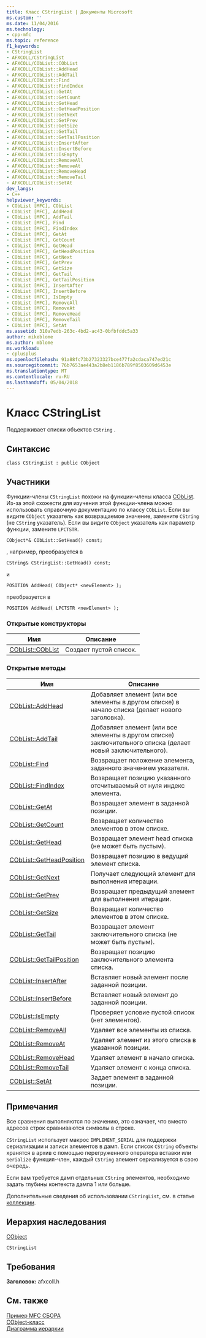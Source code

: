```yaml
---
title: Класс CStringList | Документы Microsoft
ms.custom: ''
ms.date: 11/04/2016
ms.technology:
- cpp-mfc
ms.topic: reference
f1_keywords:
- CStringList
- AFXCOLL/CStringList
- AFXCOLL/CObList::CObList
- AFXCOLL/CObList::AddHead
- AFXCOLL/CObList::AddTail
- AFXCOLL/CObList::Find
- AFXCOLL/CObList::FindIndex
- AFXCOLL/CObList::GetAt
- AFXCOLL/CObList::GetCount
- AFXCOLL/CObList::GetHead
- AFXCOLL/CObList::GetHeadPosition
- AFXCOLL/CObList::GetNext
- AFXCOLL/CObList::GetPrev
- AFXCOLL/CObList::GetSize
- AFXCOLL/CObList::GetTail
- AFXCOLL/CObList::GetTailPosition
- AFXCOLL/CObList::InsertAfter
- AFXCOLL/CObList::InsertBefore
- AFXCOLL/CObList::IsEmpty
- AFXCOLL/CObList::RemoveAll
- AFXCOLL/CObList::RemoveAt
- AFXCOLL/CObList::RemoveHead
- AFXCOLL/CObList::RemoveTail
- AFXCOLL/CObList::SetAt
dev_langs:
- C++
helpviewer_keywords:
- CObList [MFC], CObList
- CObList [MFC], AddHead
- CObList [MFC], AddTail
- CObList [MFC], Find
- CObList [MFC], FindIndex
- CObList [MFC], GetAt
- CObList [MFC], GetCount
- CObList [MFC], GetHead
- CObList [MFC], GetHeadPosition
- CObList [MFC], GetNext
- CObList [MFC], GetPrev
- CObList [MFC], GetSize
- CObList [MFC], GetTail
- CObList [MFC], GetTailPosition
- CObList [MFC], InsertAfter
- CObList [MFC], InsertBefore
- CObList [MFC], IsEmpty
- CObList [MFC], RemoveAll
- CObList [MFC], RemoveAt
- CObList [MFC], RemoveHead
- CObList [MFC], RemoveTail
- CObList [MFC], SetAt
ms.assetid: 310a7edb-263c-4bd2-ac43-0bfbfddc5a33
author: mikeblome
ms.author: mblome
ms.workload:
- cplusplus
ms.openlocfilehash: 91a88fc73b27323327bce477fa2cdaca747ed21c
ms.sourcegitcommit: 76b7653ae443a2b8eb1186b789f8503609d6453e
ms.translationtype: MT
ms.contentlocale: ru-RU
ms.lasthandoff: 05/04/2018
---
```

# <a name="cstringlist-class"></a>Класс CStringList
Поддерживает списки объектов `CString` .  
  
## <a name="syntax"></a>Синтаксис  
  
```  
class CStringList : public CObject  
```  
  
## <a name="members"></a>Участники  
 Функции-члены `CStringList` похожи на функции-члены класса [CObList](../../mfc/reference/coblist-class.md). Из-за этой схожести для изучения этой функции-члена можно использовать справочную документацию по классу `CObList`. Если вы видите `CObject` указатель как возвращаемое значение, замените `CString` (не `CString` указатель). Если вы видите `CObject` указатель как параметр функции, замените `LPCTSTR`.  
  
 `CObject*& CObList::GetHead() const;`  
  
 , например, преобразуется в  
  
 `CString& CStringList::GetHead() const;`  
  
 и  
  
 `POSITION AddHead( CObject* <newElement> );`  
  
 преобразуется в  
  
 `POSITION AddHead( LPCTSTR <newElement> );`  
  
### <a name="public-constructors"></a>Открытые конструкторы  
  
|Имя|Описание|  
|----------|-----------------|  
|[CObList::CObList](../../mfc/reference/coblist-class.md#coblist)|Создает пустой список.|  
  
### <a name="public-methods"></a>Открытые методы  
  
|Имя|Описание|  
|----------|-----------------|  
|[CObList::AddHead](../../mfc/reference/coblist-class.md#addhead)|Добавляет элемент (или все элементы в другом списке) в начало списка (делает нового заголовка).|  
|[CObList::AddTail](../../mfc/reference/coblist-class.md#addtail)|Добавляет элемент (или все элементы в другом списке) заключительного списка (делает новый заключительного).|  
|[CObList::Find](../../mfc/reference/coblist-class.md#find)|Возвращает положение элемента, заданного значением указателя.|  
|[CObList::FindIndex](../../mfc/reference/coblist-class.md#findindex)|Возвращает позицию указанного отсчитываемый от нуля индекс элемента.|  
|[CObList::GetAt](../../mfc/reference/coblist-class.md#getat)|Возвращает элемент в заданной позиции.|  
|[CObList::GetCount](../../mfc/reference/coblist-class.md#getcount)|Возвращает количество элементов в этом списке.|  
|[CObList::GetHead](../../mfc/reference/coblist-class.md#gethead)|Возвращает элемент head списка (не может быть пустым).|  
|[CObList::GetHeadPosition](../../mfc/reference/coblist-class.md#getheadposition)|Возвращает позицию в ведущий элемент списка.|  
|[CObList::GetNext](../../mfc/reference/coblist-class.md#getnext)|Получает следующий элемент для выполнения итерации.|  
|[CObList::GetPrev](../../mfc/reference/coblist-class.md#getprev)|Возвращает предыдущий элемент для выполнения итерации.|  
|[CObList::GetSize](../../mfc/reference/coblist-class.md#getsize)|Возвращает количество элементов в этом списке.|  
|[CObList::GetTail](../../mfc/reference/coblist-class.md#gettail)|Возвращает элемент заключительного списка (не может быть пустым).|  
|[CObList::GetTailPosition](../../mfc/reference/coblist-class.md#gettailposition)|Возвращает позицию заключительного элемента списка.|  
|[CObList::InsertAfter](../../mfc/reference/coblist-class.md#insertafter)|Вставляет новый элемент после заданной позиции.|  
|[CObList::InsertBefore](../../mfc/reference/coblist-class.md#insertbefore)|Вставляет новый элемент до заданной позиции.|  
|[CObList::IsEmpty](../../mfc/reference/coblist-class.md#isempty)|Проверяет условие пустой список (нет элементов).|  
|[CObList::RemoveAll](../../mfc/reference/coblist-class.md#removeall)|Удаляет все элементы из списка.|  
|[CObList::RemoveAt](../../mfc/reference/coblist-class.md#removeat)|Удаляет элемент из этого списка в указанной позиции.|  
|[CObList::RemoveHead](../../mfc/reference/coblist-class.md#removehead)|Удаляет элемент в начало списка.|  
|[CObList::RemoveTail](../../mfc/reference/coblist-class.md#removetail)|Удаляет элемент с конца списка.|  
|[CObList::SetAt](../../mfc/reference/coblist-class.md#setat)|Задает элемент в заданной позиции.|  
  
## <a name="remarks"></a>Примечания  
 Все сравнения выполняются по значению, это означает, что вместо адресов строк сравниваются символы в строке.  
  
 `CStringList` использует макрос `IMPLEMENT_SERIAL` для поддержки сериализации и записи элементов в дамп. Если список `CString` объекты хранятся в архив с помощью перегруженного оператора вставки или `Serialize` функция-член, каждый `CString` элемент сериализуется в свою очередь.  
  
 Если вам требуется дамп отдельных `CString` элементов, необходимо задать глубины контекста дампа 1 или больше.  
  
 Дополнительные сведения об использовании `CStringList`, см. в статье [коллекции](../../mfc/collections.md).  
  
## <a name="inheritance-hierarchy"></a>Иерархия наследования  
 [CObject](../../mfc/reference/cobject-class.md)  
  
 `CStringList`  
  
## <a name="requirements"></a>Требования  
 **Заголовок:** afxcoll.h  
  
## <a name="see-also"></a>См. также  
 [Пример MFC СБОРА](../../visual-cpp-samples.md)   
 [CObject-класс](../../mfc/reference/cobject-class.md)   
 [Диаграмма иерархии](../../mfc/hierarchy-chart.md)



